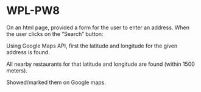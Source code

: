 # WPL-PW8

On an html page, provided a form for the user to enter an address. When the user clicks on the “Search” button:

Using Google Maps API, first the latitude and longitude for the given address is found.

All nearby restaurants for that latitude and longitude are found (within 1500 meters).

Showed/marked them on Google maps.
